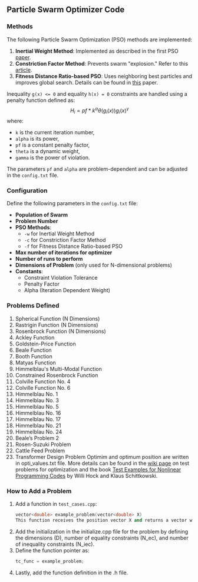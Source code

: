 ## Particle Swarm Optimizer Code

### Methods
The following Particle Swarm Optimization (PSO) methods are implemented:

1. **Inertial Weight Method**: Implemented as described in the first PSO [paper](https://doi.org/10.1109/ICNN.1995.488968).
2. **Constriction Factor Method**: Prevents swarm "explosion." Refer to this [article](https://doi.org/10.1109/4235.985692).
3. **Fitness Distance Ratio-based PSO**: Uses neighboring best particles and improves global search. Details can be found in [this](https://doi.org/10.1007/3-540-45105-6_10) paper.

Inequality `g(x) <= 0` and equality `h(x) = 0` constraints are handled using a penalty function defined as:
$$H_i=pf*k^\alpha \theta(g_i(x)) g_i(x)^{\gamma}$$
where:
- `k` is the current iteration number,
- `alpha` is its power,
- `pf` is a constant penalty factor,
- `theta` is a dynamic weight,
- `gamma` is the power of violation.

The parameters `pf` and `alpha` are problem-dependent and can be adjusted in the `config.txt` file.

### Configuration
Define the following parameters in the `config.txt` file:

- **Population of Swarm**
- **Problem Number**
- **PSO Methods**:
    - `-w` for Inertial Weight Method
    - `-c` for Constriction Factor Method
    - `-f` for Fitness Distance Ratio-based PSO
- **Max number of iterations for optimizer**
- **Number of runs to perform**
- **Dimensions of Problem** (only used for N-dimensional problems)
- **Constants**:
    - Constraint Violation Tolerance
    - Penalty Factor
    - Alpha (Iteration Dependent Weight)

### Problems Defined
1. Spherical Function (N Dimensions)
2. Rastrigin Function (N Dimensions)
3. Rosenbrock Function (N Dimensions)
4. Ackley Function
5. Goldstein-Price Function
6. Beale Function
7. Booth Function
8. Matyas Function
9. Himmelblau's Multi-Modal Function
10. Constrained Rosenbrock Function
11. Colville Function No. 4
12. Colville Function No. 6
13. Himmelblau No. 1
14. Himmelblau No. 3
15. Himmelblau No. 5
16. Himmelblau No. 16
17. Himmelblau No. 17
18. Himmelblau No. 21
19. Himmelblau No. 24
20. Beale’s Problem 2
21. Rosen-Suzuki Problem
22. Cattle Feed Problem
23. Transformer Design Problem
Optimim and optimum position are written in opti_values.txt file.
More details can be found in the [wiki page](https://en.wikipedia.org/wiki/Test_functions_for_optimization) on test problems for optimization and the book [Test Examples for Nonlinear Programming Codes](https://link.springer.com/book/10.1007/978-3-642-48320-2) by Willi Hock and Klaus Schittkowski.

### How to Add a Problem
1. Add a function in `test_cases.cpp`:
   ```cpp
   vector<double> example_problem(vector<double> X)
   This function receives the position vector X and returns a vector with the objective function value, inequality constraints, and equality constraints (in this order).
2. Add the initialization in the initialize.cpp file for the problem by defining the dimensions (D), number of equality constraints (N_ec), and number of inequality constraints (N_iec).
3. Define the function pointer as:
   ```cpp
   tc_func = example_problem;
4. Lastly, add the function definition in the .h file.
